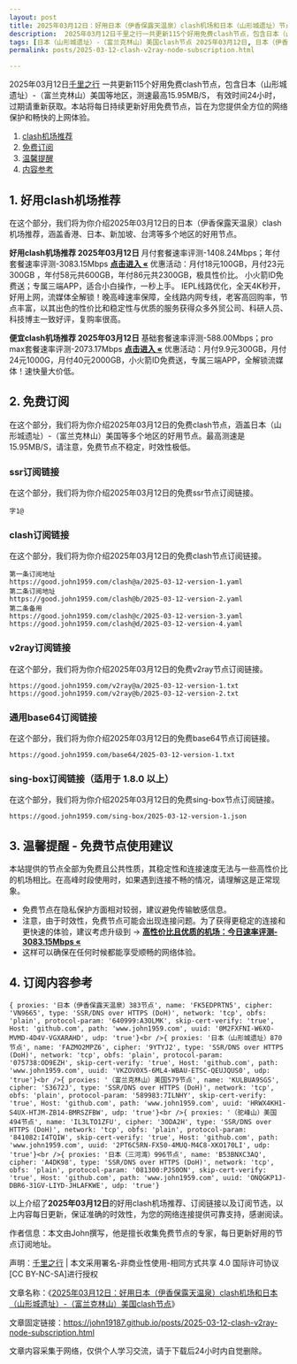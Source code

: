 ```yaml
---
layout: post
title: 2025年03月12日：好用日本（伊香保露天温泉）clash机场和日本（山形城遗址）节点
description:  2025年03月12日千里之行一共更新115个好用免费clash节点，包含日本（山形城遗址）-（富兰克林山）美国等地区，测速最高15.95MB/S， 有效时间24小时，过期请重新获取。本站将每日持续更新好用免费节点，旨在为您提供全方位的网络保护和畅快的上网体验
tags: [日本（山形城遗址）-（富兰克林山）美国clash节点 2025年03月12日, 日本（伊香保露天温泉）好用clash机场推荐 2025年03月12日]
permalink: posts/2025-03-12-clash-v2ray-node-subscription.html

---
```



2025年03月12日[千里之行](https://john19187.github.io) 一共更新115个好用免费clash节点，包含日本（山形城遗址）-（富兰克林山）美国等地区，测速最高15.95MB/S， 有效时间24小时，过期请重新获取。本站将每日持续更新好用免费节点，旨在为您提供全方位的网络保护和畅快的上网体验。

1. [clash机场推荐](#1-好用clash机场推荐)
2. [免费订阅](#2-免费订阅)
3. [温馨提醒](#3-温馨提醒---免费节点使用建议)
4. [内容参考](#4-订阅内容参考)

## 1. 好用clash机场推荐

在这个部分，我们将为你介绍2025年03月12日的日本（伊香保露天温泉）clash机场推荐，涵盖香港、日本、新加坡、台湾等多个地区的好用节点。

<div class="good cat1"><strong>好用clash机场推荐 2025年03月12日</strong> 月付套餐速率评测-1408.24Mbps；年付套餐速率评测-3083.15Mbps <strong><a href="https://good.john1959.com/lepl/2025-03-12" target="_blank">点击进入 «</a></strong> 优惠活动：月付18元100GB，月付23元300GB ，年付58元共600GB，年付86元共2300GB，极具性价比。 小火箭ID免费送；专属三端APP，适合小白操作，一秒上手。 IEPL线路优化，全天4K秒开，好用上网，流媒体全解锁！晚高峰速率保障，全线路内网专线，老客高回购率，节点丰富，以其出色的性价比和稳定性与优质的服务获得众多外贸公司、科研人员、科技博主一致好评，复购率很高。</div><div class="good cat2">

<strong>便宜clash机场推荐 2025年03月12日</strong> 基础套餐速率评测-588.00Mbps；pro max套餐速率评测-2073.17Mbps <strong><a href="https://good.john1959.com/cheap/2025-03-12" target="_blank">点击进入 «</a></strong> 优惠活动：月付9.9元300GB，月付24元1000G，月付40元2000GB，小火箭ID免费送，专属三端APP，全解锁流媒体！速快量大价低。</div>

## 2. 免费订阅

在这个部分，我们将为你介绍2025年03月12日的免费clash节点，涵盖日本（山形城遗址）-（富兰克林山）美国等多个地区的好用节点。最高测速是15.95MB/S，请注意，免费节点不稳定，时效性极低。

### ssr订阅链接

在这个部分，我们将为你介绍2025年03月12日的免费ssr节点订阅链接。

```
字1@
```

### clash订阅链接

在这个部分，我们将为你介绍2025年03月12日的免费clash节点订阅链接。

```
第一条订阅地址
https://good.john1959.com/clash@a/2025-03-12-version-1.yaml
第二条订阅地址
https://good.john1959.com/clash@b/2025-03-12-version-2.yaml
第二条备用
https://good.john1959.com/clash@c/2025-03-12-version-3.yaml
https://good.john1959.com/clash@d/2025-03-12-version-4.yaml
```

### v2ray订阅链接

在这个部分，我们将为你介绍2025年03月12日的免费v2ray节点订阅链接。

```
https://good.john1959.com/v2ray@a/2025-03-12-version-1.txt
https://good.john1959.com/v2ray@b/2025-03-12-version-2.txt
```

### 通用base64订阅链接

在这个部分，我们将为你介绍2025年03月12日的免费base64节点订阅链接。

```
https://good.john1959.com/base64/2025-03-12-version-1.txt
```

### sing-box订阅链接（适用于 1.8.0 以上）

在这个部分，我们将为你介绍2025年03月12日的免费sing-box节点订阅链接。

```
https://good.john1959.com/sing-box/2025-03-12-version-1.json
```

## 3. 温馨提醒 - 免费节点使用建议

本站提供的节点全部为免费且公共性质，其稳定性和连接速度无法与一些高性价比的机场相比。在高峰时段使用时，如果遇到连接不畅的情况，请理解这是正常现象。

- 免费节点在隐私保护方面相对较弱，建议避免传输敏感信息。
- 注意，由于时效性，免费节点可能会出现连接问题。为了获得更稳定的连接和更快速的体验，建议考虑升级到 → <strong>[高性价比且优质的机场：今日速率评测- 3083.15Mbps «](https://good.john1959.com/lepl/2025-03-12)</strong>
- 这样可以确保在任何时候都能享受顺畅的网络体验。

## 4. 订阅内容参考

```
{ proxies: '日本（伊香保露天温泉）383节点', name: 'FK5EDPRTN5', cipher: 'VN9665', type: 'SSR/DNS over HTTPS (DoH)', network: 'tcp', obfs: 'plain', protocol-param: '640999:A3OLMK', skip-cert-verify: 'true', Host: 'github.com', path: 'www.john1959.com', uuid: '0M2FXFNI-W6XO-MVMD-4D4V-VGXARAHD', udp: 'true'}<br />{ proxies: '日本（山形城遗址）870节点', name: 'FAZMO2MPZ6', cipher: '9YTYJ2', type: 'SSR/DNS over HTTPS (DoH)', network: 'tcp', obfs: 'plain', protocol-param: '075738:OD9EZH', skip-cert-verify: 'true', Host: 'github.com', path: 'www.john1959.com', uuid: 'VKZOV0X5-6ML4-WBAU-ETSC-QEUJQUS0', udp: 'true'}<br />{ proxies: '（富兰克林山）美国579节点', name: 'KULBUA9SGS', cipher: 'S3672J', type: 'SSR/DNS over HTTPS (DoH)', network: 'tcp', obfs: 'plain', protocol-param: '589983:7ILNHY', skip-cert-verify: 'true', Host: 'github.com', path: 'www.john1959.com', uuid: 'HRWX4KH1-S4UX-HTJM-ZB14-BMRSZFBW', udp: 'true'}<br />{ proxies: '（驼峰山）美国494节点', name: 'IL3LTO1ZFU', cipher: '3ODA2H', type: 'SSR/DNS over HTTPS (DoH)', network: 'tcp', obfs: 'plain', protocol-param: '841082:I4TQIW', skip-cert-verify: 'true', Host: 'github.com', path: 'www.john1959.com', uuid: '2PT6C5RN-FX50-4MUQ-M4C8-XKO170LI', udp: 'true'}<br />{ proxies: '日本（三河湾）996节点', name: 'B53BNXC3AQ', cipher: 'A4DK98', type: 'SSR/DNS over HTTPS (DoH)', network: 'tcp', obfs: 'plain', protocol-param: '081300:PJS0ON', skip-cert-verify: 'true', Host: 'github.com', path: 'www.john1959.com', uuid: 'ONQGKP1J-DBR6-31GV-LIYD-JHLAFKWE', udp: 'true'}
```

以上介绍了<strong>2025年03月12日</strong>的好用clash机场推荐、订阅链接以及订阅节选，以上内容每日更新，保证准确的时效性，为您的网络连接提供可靠支持，感谢阅读。

作者信息：本文由John撰写，他是擅长收集免费节点的专家，每日更新好用的节点订阅地址。

声明：[千里之行](https://john19187.github.io) | 本文采用署名-非商业性使用-相同方式共享 4.0 国际许可协议[CC BY-NC-SA]进行授权

文章名称：《[2025年03月12日：好用日本（伊香保露天温泉）clash机场和日本（山形城遗址）-（富兰克林山）美国clash节点](https://john19187.github.io/posts/2025-03-12-clash-v2ray-node-subscription.html)》

文章固定链接：https://john19187.github.io/posts/2025-03-12-clash-v2ray-node-subscription.html

文章内容采集于网络，仅供个人学习交流，请于下载后24小时内自觉删除。
